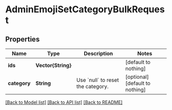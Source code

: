 # AdminEmojiSetCategoryBulkRequest


## Properties
Name | Type | Description | Notes
------------ | ------------- | ------------- | -------------
**ids** | **Vector{String}** |  | [default to nothing]
**category** | **String** | Use &#x60;null&#x60; to reset the category. | [optional] [default to nothing]


[[Back to Model list]](../README.md#models) [[Back to API list]](../README.md#api-endpoints) [[Back to README]](../README.md)


